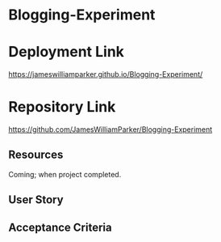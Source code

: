 # Blogging-Experiment

# Deployment Link
https://jameswilliamparker.github.io/Blogging-Experiment/

# Repository Link
https://github.com/JamesWilliamParker/Blogging-Experiment

## Resources
Coming; when project completed.

## User Story

## Acceptance Criteria